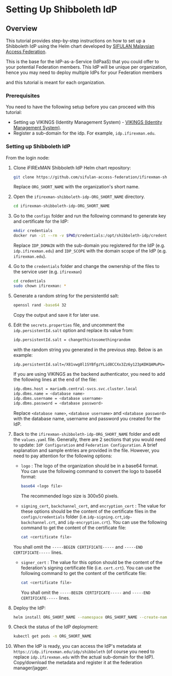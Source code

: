 # Setting Up Shibboleth IdP

## Overview

This tutorial provides step-by-step instructions on how to set up a Shibboleth IdP using the Helm chart developed by [SIFULAN Malaysian Access Federation](https://sifulan.my/).

This is the base for the IdP-as-a-Service (IdPaaS) that you could offer to your potential Federation members. This IdP will be unique per organization, hence you may need to deploy multiple IdPs for your Federation members

and this tutorial is meant for each organization.


### Prerequisites

You need to have the following setup before you can proceed with this tutorial:

- Setting up VIKINGS (Identity Management System) - [VIKINGS (Identity Management System)](guides/vikings.md).
- Register a sub-domain for the idp. For example, `idp.ifirexman.edu`.

### Setting up Shibboleth IdP

From the login node:

1. Clone iFIRExMAN Shibboleth IdP Helm chart repository:

    ```bash
    git clone https://github.com/sifulan-access-federation/ifirexman-shibboleth-idp.git ifirexman-shibboleth-idp-ORG_SHORT_NAME
    ```

   Replace ```ORG_SHORT_NAME``` with the organization's short name.

2. Open the `ifirexman-shibboleth-idp-ORG_SHORT_NAME` directory.

    ```bash
    cd ifirexman-shibboleth-idp-ORG_SHORT_NAME
    ```

3. Go to the `configs` folder and run the following command to generate key and certificate for the IdP:

    ```bash
    mkdir credentials
    docker run -it --rm -v $PWD/credentials:/opt/shibboleth-idp/credentials ghcr.io/sifulan-access-federation/shibboleth-idp-base:4.2.1 /scripts/install.sh IDP_DOMAIN IDP_SCOPE
    ```

   Replace `IDP_DOMAIN` with the sub-domain you registered for the IdP (e.g. `idp.ifirexman.edu`) and `IDP_SCOPE` with the domain scope of the IdP  (e.g. `ifirexman.edu`).

4. Go to the `credentials` folder and change the ownership of the files to the service user (e.g. `ifirexman`)

    ```bash
    cd credentials
    sudo chown ifirexman: *
    ```

5. Generate a random string for the persistentId salt:

    ```bash
    openssl rand -base64 32
    ```

    Copy the output and save it for later use.

6. Edit the `secrets.properties` file, and uncomment the `idp.persistentId.salt` option and replace its value from:

    ```bash
    idp.persistentId.salt = changethistosomethingrandom
    ```

    with the random string you generated in the previous step. Below is an example:

    ```bash
    idp.persistentId.salt=/X81vwg0l1SYBfgzYLid8CCXx3Zz6y123pKDKQAMuPU=
    ```

    If you are using VIKINGS as the backend authenticator, you need to add the following lines at the end of the file:

    ```bash
    idp.dbms.host = mariadb.central-svcs.svc.cluster.local
    idp.dbms.name = <database name>
    idp.dbms.username = <database username>
    idp.dbms.password = <database password>
    ```

    Replace `<database name>`, `<database username>` and `<database password>` with the database name, username and password you created for the IdP.

7. Back to the `ifirexman-shibboleth-idp-ORG_SHORT_NAME` folder and edit the `values.yaml` file. Generally, there are 2 sections that you would need to update: `IdP Configuration` and `Federation Configuration`. A brief explanation and sample entries are provided in the file. However, you need to pay attention for the following options:
   
   - `logo` : The logo of the organization should be in a base64 format. You can use the following command to convert the logo to base64 format:

        ```bash
        base64 <logo file>
        ```
      
      The recommended logo size is 300x50 pixels.

   - `signing_cert`, `backchannel_cert`, and `encryption_cert` : The value for these options should be the content of the certificate files in the `configs/credentials` folder (i.e.`idp-signing.crt`,`idp-backchannel.crt`, and `idp-encryption.crt`). You can use the following command to get the content of the certificate file:

        ```bash
        cat <certificate file>
        ```

    You shall omit the `-----BEGIN CERTIFICATE-----` and `-----END CERTIFICATE-----` lines.

   - `signer_cert` : The value for this option should be the content of the federation's signing certificate file (i.e. `cert.crt`). You can use the following command to get the content of the certificate file:

        ```bash
        cat <certificate file>
        ```

     You shall omit the `-----BEGIN CERTIFICATE-----` and `-----END CERTIFICATE-----` lines.

8. Deploy the IdP:

   ```bash
   helm install ORG_SHORT_NAME --namespace ORG_SHORT_NAME --create-namespace ./
   ```
  
9. Check the status of the IdP deployment:
  
   ```bash
   kubectl get pods -n ORG_SHORT_NAME
   ```
  
10. When the IdP is ready, you can access the IdP's metadata at `https://idp.ifirexman.edu/idp/shibboleth` (of course you need to replace `idp.ifirexman.edu` with the actual sub-domain for the IdP). Copy/download the metadata and register it at the federation manager/jagger. 